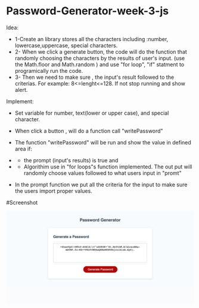 # Password-Generator-week-3-js
Idea:
* 1-Create an library stores all the characters including :number, lowercase,uppercase, special characters.
* 2- When we click a generate button, the code will do the function that randomly choosing the characters by the results of user's input. (use the Math.floor and Math.random ) and use "for loop", "if" statment to programically run the code.
* 3- Then we need to make sure , the input's result followed to the criterias. For example: 8<=lenght<=128. If not stop running and show alert.

Implement:

* Set variable for number, text(lower or upper case), and special character. 
* When click a button , will do a function call "writePassword"
* The function "writePassword" will be run and show the value in defined area if:

* * the prompt (input's results) is true and 
* * Algorithim use in "for loops"s function implemented. The out put will randomly choose values followed to what users input in "promt"

* In the prompt function we put all the criteria for the input to make sure the users import proper values.

#Screenshot

 <img src="./Assets/Screenshot-passwords.png">

